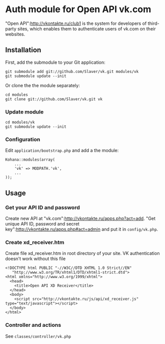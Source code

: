 # Auth module for Open API vk.com

"Open API":http://vkontakte.ru/club1 is the system for developers of third-party sites, which enables them to authenticate users of vk.com on their websites.

## Installation

First, add the submodule to your Git application:

    git submodule add git://github.com/Slaver/vk.git modules/vk
    git submodule update --init

Or clone the the module separately:

    cd modules
    git clone git://github.com/Slaver/vk.git vk

### Update module

    cd modules/vk
    git submodule update --init

### Configuration

Edit `application/bootstrap.php` and add a the module:

    Kohana::modules(array(
        ...
        'vk' => MODPATH.'vk',
        ...
    ));

## Usage

### Get your API ID and password

Create new API at "vk.com":http://vkontakte.ru/apps.php?act=add.
"Get unique API ID, password and secret key":http://vkontakte.ru/apps.php#act=admin and put it in `config/vk.php`.

### Create xd_receiver.htm

Create file xd_receiver.htm in root directory of your site. VK authentication doesn't work without this file

    <!DOCTYPE html PUBLIC "-//W3C//DTD XHTML 1.0 Strict//EN"
       "http://www.w3.org/TR/xhtml1/DTD/xhtml1-strict.dtd">
    <html xmlns="http://www.w3.org/1999/xhtml">
      <head>
        <title>Open API XD Receiver</title>
      </head>
      <body>
        <script src="http://vkontakte.ru/js/api/xd_receiver.js" type="text/javascript"></script>
      </body>
    </html>

### Controller and actions

See `classes/controller/vk.php`
